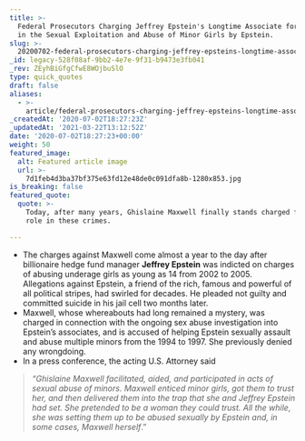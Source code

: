 ```yaml
---
title: >-
  Federal Prosecutors Charging Jeffrey Epstein's Longtime Associate for Her Role
  in the Sexual Exploitation and Abuse of Minor Girls by Epstein.
slug: >-
  20200702-federal-prosecutors-charging-jeffrey-epsteins-longtime-associate-for-her-role-in-the-sexual-exploitation-and-abuse-of-minor-girls-by-epstein
_id: legacy-528f08af-9bb2-4e7e-9f31-b9473e3fb041
_rev: ZEyhBiGfgCfwE8WOjbuSlO
type: quick_quotes
draft: false
aliases:
  - >-
    article/federal-prosecutors-charging-jeffrey-epsteins-longtime-associate-for-her-role-in-the-sexual-exploitation-and-abuse-of-minor-girls-by-epstein/
_createdAt: '2020-07-02T18:27:23Z'
_updatedAt: '2021-03-22T13:12:52Z'
date: '2020-07-02T18:27:23+00:00'
weight: 50
featured_image:
  alt: Featured article image
  url: >-
    7d1feb4d3ba37bf375e63fd12e48de0c091dfa8b-1280x853.jpg
is_breaking: false
featured_quote:
  quote: >-
    Today, after many years, Ghislaine Maxwell finally stands charged for her
    role in these crimes.

---
```

* The charges against Maxwell come almost a year to the day after billionaire hedge fund manager **Jeffrey Epstein** was indicted on charges of abusing underage girls as young as 14 from 2002 to 2005. Allegations against Epstein, a friend of the rich, famous and powerful of all political stripes, had swirled for decades. He pleaded not guilty and committed suicide in his jail cell two months later.
* Maxwell, whose whereabouts had long remained a mystery, was charged in connection with the ongoing sex abuse investigation into Epstein’s associates, and is accused of helping Epstein sexually assault and abuse multiple minors from the 1994 to 1997. She previously denied any wrongdoing.
* In a press conference, the acting U.S. Attorney said

> _“Ghislaine Maxwell facilitated, aided, and participated in acts of sexual abuse of minors. Maxwell enticed minor girls, got them to trust her, and then delivered them into the trap that she and Jeffrey Epstein had set. She pretended to be a woman they could trust. All the while, she was setting them up to be abused sexually by Epstein and, in some cases, Maxwell herself_.”